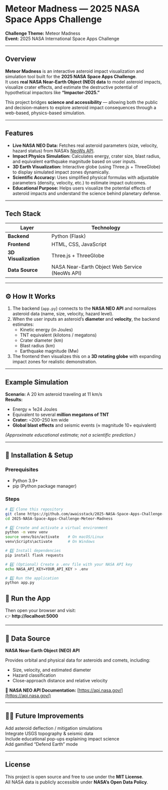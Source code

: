 # Meteor Madness — 2025 NASA Space Apps Challenge

**Challenge Theme:** Meteor Madness  
**Event:** 2025 NASA International Space Apps Challenge  

---

##  Overview

**Meteor Madness** is an interactive asteroid impact visualization and simulation tool built for the **2025 NASA Space Apps Challenge**.  
It uses **real NASA Near-Earth Object (NEO) data** to model asteroid impacts, visualize crater effects, and estimate the destructive potential of hypothetical impactors like **“Impactor-2025.”**

This project bridges **science and accessibility** — allowing both the public and decision-makers to explore asteroid impact consequences through a web-based, physics-based simulation.

---

## Features

- **Live NASA NEO Data:** Fetches real asteroid parameters (size, velocity, hazard status) from NASA’s [NeoWs API](https://api.nasa.gov/).
- **Impact Physics Simulation:** Calculates energy, crater size, blast radius, and equivalent earthquake magnitude based on user inputs.
- **3D Earth Visualization:** Interactive globe (using Three.js + ThreeGlobe) to display simulated impact zones dynamically.
- **Scientific Accuracy:** Uses simplified physical formulas with adjustable parameters (density, velocity, etc.) to estimate impact outcomes.
- **Educational Purpose:** Helps users visualize the potential effects of asteroid impacts and understand the science behind planetary defense.

---

## Tech Stack

| Layer | Technology |
|-------|-------------|
| **Backend** | Python (Flask) |
| **Frontend** | HTML, CSS, JavaScript |
| **3D Visualization** | Three.js + ThreeGlobe |
| **Data Source** | NASA Near-Earth Object Web Service (NeoWs API) |

---

## ⚙️ How It Works

1. The backend (`app.py`) connects to the **NASA NEO API** and normalizes asteroid data (name, size, velocity, hazard level).  
2. When the user inputs an asteroid’s **diameter** and **velocity**, the backend estimates:
   - Kinetic energy (in Joules)
   - TNT equivalent (kilotons / megatons)
   - Crater diameter (km)
   - Blast radius (km)
   - Earthquake magnitude (Mw)
3. The frontend then visualizes this on a **3D rotating globe** with expanding impact zones for realistic demonstration.

---

## Example Simulation

**Scenario:** A 20 km asteroid traveling at 11 km/s  
**Results:**
- Energy ≈ 1e24 Joules  
- Equivalent to several **million megatons of TNT**  
- **Crater:** ~200–250 km wide  
- **Global blast effects** and seismic events (≈ magnitude 10+ equivalent)  

*(Approximate educational estimate; not a scientific prediction.)*

---

## 🧰 Installation & Setup

### Prerequisites
- Python 3.9+
- pip (Python package manager)

### Steps
```bash
# 1️⃣ Clone this repository
git clone https://github.com/awaisstack/2025-NASA-Space-Apps-Challenge-Meteor-Madness.git
cd 2025-NASA-Space-Apps-Challenge-Meteor-Madness

# 2️⃣ Create and activate a virtual environment
python -m venv venv
source venv/bin/activate    # On macOS/Linux
venv\Scripts\activate       # On Windows

# 3️⃣ Install dependencies
pip install flask requests

# 4️⃣ (Optional) Create a .env file with your NASA API key
echo NASA_API_KEY=YOUR_API_KEY > .env

# 5️⃣ Run the application
python app.py
```
## 🚀 Run the App
Then open your browser and visit:  
👉 **http://localhost:5000**

---

## 📡 Data Source
**NASA Near-Earth Object (NEO) API**

Provides orbital and physical data for asteroids and comets, including:

- Size, velocity, and estimated diameter  
- Hazard classification  
- Close-approach distance and relative velocity  

🔗 **NASA NEO API Documentation:** [https://api.nasa.gov/](https://api.nasa.gov/)

---

## 🧑‍🚀 Future Improvements
Add asteroid deflection / mitigation simulations  
Integrate USGS topography & seismic data  
Include educational pop-ups explaining impact science  
Add gamified “Defend Earth” mode  

---

## License
This project is open source and free to use under the **MIT License**.  
All NASA data is publicly accessible under **NASA’s Open Data Policy**.
